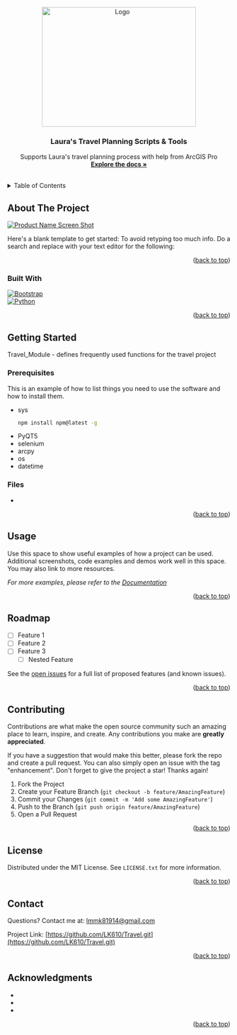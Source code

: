<!-- PROJECT LOGO -->
<br />
<div align="center">
  <a href="https://github.com/LK610/Travel.git">
    <img src="https://www.publicdomainpictures.net/pictures/220000/velka/travel-map.jpg" alt="Logo" width="348" height="270">
  </a>

<h3 align="center">Laura's Travel Planning Scripts & Tools</h3>

  <p align="center">
    Supports Laura's travel planning process with help from ArcGIS Pro
    <br />
    <a href="https://github.com/LK610/Travel.git"><strong>Explore the docs »</strong></a>
    <br />
    <br />
  </p>
</div>

<!-- TABLE OF CONTENTS -->
<details>
  <summary>Table of Contents</summary>
  <ol>
    <li>
      <a href="#about-the-project">About The Project</a>
      <ul>
        <li><a href="#built-with">Built With</a></li>
      </ul>
    </li>
    <li>
      <a href="#getting-started">Getting Started</a>
      <ul>
        <li><a href="#prerequisites">Prerequisites</a></li>
        <li><a href="#Files">Files</a></li>
      </ul>
    </li>
    <li><a href="#usage">Usage</a></li>
    <li><a href="#roadmap">Roadmap</a></li>
    <li><a href="#contributing">Contributing</a></li>
    <li><a href="#license">License</a></li>
    <li><a href="#contact">Contact</a></li>
    <li><a href="#acknowledgments">Acknowledgments</a></li>
  </ol>
</details>



<!-- ABOUT THE PROJECT -->
## About The Project

[![Product Name Screen Shot][product-screenshot]](https://example.com)

Here's a blank template to get started: To avoid retyping too much info. Do a search and replace with your text editor for the following:

<p align="right">(<a href="#readme-top">back to top</a>)</p>



### Built With
[![Bootstrap][Bootstrap.com]][Bootstrap-url]</br>
[![Python][Python.com]][Python-url]

<p align="right">(<a href="#readme-top">back to top</a>)</p>


<!-- GETTING STARTED -->
## Getting Started

Travel_Module - defines frequently used functions for the travel project

### Prerequisites

This is an example of how to list things you need to use the software and how to install them.
* sys
  ```sh
  npm install npm@latest -g
  ```
* PyQT5
* selenium
* arcpy
* os
* datetime

### Files

* 

<p align="right">(<a href="#readme-top">back to top</a>)</p>



<!-- USAGE EXAMPLES -->
## Usage

Use this space to show useful examples of how a project can be used. Additional screenshots, code examples and demos work well in this space. You may also link to more resources.

_For more examples, please refer to the [Documentation](https://example.com)_

<p align="right">(<a href="#readme-top">back to top</a>)</p>



<!-- ROADMAP -->
## Roadmap

- [ ] Feature 1
- [ ] Feature 2
- [ ] Feature 3
    - [ ] Nested Feature

See the [open issues](https://github.com/LK610/Travel.git/issues) for a full list of proposed features (and known issues).

<p align="right">(<a href="#readme-top">back to top</a>)</p>



<!-- CONTRIBUTING -->
## Contributing

Contributions are what make the open source community such an amazing place to learn, inspire, and create. Any contributions you make are **greatly appreciated**.

If you have a suggestion that would make this better, please fork the repo and create a pull request. You can also simply open an issue with the tag "enhancement".
Don't forget to give the project a star! Thanks again!

1. Fork the Project
2. Create your Feature Branch (`git checkout -b feature/AmazingFeature`)
3. Commit your Changes (`git commit -m 'Add some AmazingFeature'`)
4. Push to the Branch (`git push origin feature/AmazingFeature`)
5. Open a Pull Request

<p align="right">(<a href="#readme-top">back to top</a>)</p>



<!-- LICENSE -->
## License

Distributed under the MIT License. See `LICENSE.txt` for more information.

<p align="right">(<a href="#readme-top">back to top</a>)</p>



<!-- CONTACT -->
## Contact

Questions? Contact me at: lmmk81914@gmail.com

Project Link: [https://github.com/LK610/Travel.git](https://github.com/LK610/Travel.git)

<p align="right">(<a href="#readme-top">back to top</a>)</p>



<!-- ACKNOWLEDGMENTS -->
## Acknowledgments

* []()
* []()
* []()

<p align="right">(<a href="#readme-top">back to top</a>)</p>



<!-- MARKDOWN LINKS & IMAGES -->
<!-- https://www.markdownguide.org/basic-syntax/#reference-style-links -->
[contributors-shield]: https://img.shields.io/github/contributors/LK610/Travel.git.svg?style=for-the-badge
[contributors-url]: https://github.com/LK610/Travel.git/graphs/contributors
[forks-shield]: https://img.shields.io/github/forks/LK610/Travel.git.svg?style=for-the-badge
[forks-url]: https://github.com/LK610/Travel.git/network/members
[stars-shield]: https://img.shields.io/github/stars/LK610/Travel.git.svg?style=for-the-badge
[stars-url]: https://github.com/LK610/Travel.git/stargazers
[issues-shield]: https://img.shields.io/github/issues/LK610/Travel.git.svg?style=for-the-badge
[issues-url]: https://github.com/LK610/Travel.git/issues
[license-shield]: https://img.shields.io/github/license/LK610/Travel.git.svg?style=for-the-badge
[license-url]: https://github.com/LK610/Travel.git/blob/master/LICENSE.txt
[linkedin-shield]: https://img.shields.io/badge/-LinkedIn-black.svg?style=for-the-badge&logo=linkedin&colorB=555
[linkedin-url]: https://linkedin.com/in/laurakaufmann08
[product-screenshot]: images/screenshot.png
[Bootstrap.com]: https://img.shields.io/badge/Bootstrap-563D7C?style=for-the-badge&logo=bootstrap&logoColor=white
[Bootstrap-url]: https://getbootstrap.com
[Python.com]: https://www.python.org/static/img/python-logo.png
[Python-url]: https://www.python.org/